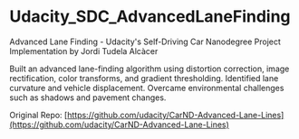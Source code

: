 # Udacity_SDC_AdvancedLaneFinding
Advanced Lane Finding - Udacity's Self-Driving Car Nanodegree Project
Implementation by Jordi Tudela Alcàcer

Built an advanced lane-finding algorithm using distortion correction, image rectification, color transforms, and gradient thresholding. Identified lane curvature and vehicle displacement. Overcame environmental challenges such as shadows and pavement changes.

Original Repo: [https://github.com/udacity/CarND-Advanced-Lane-Lines](https://github.com/udacity/CarND-Advanced-Lane-Lines)